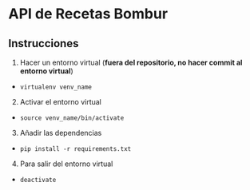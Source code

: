 # API de Recetas Bombur

## Instrucciones

1. Hacer un entorno virtual (__fuera del repositorio, no hacer commit al entorno virtual__)
  - ```virtualenv venv_name```
  
2. Activar el entorno virtual
  - ```source venv_name/bin/activate```
  
3. Añadir las dependencias
  - ```pip install -r requirements.txt```
  
4. Para salir del entorno virtual
  - ```deactivate```
